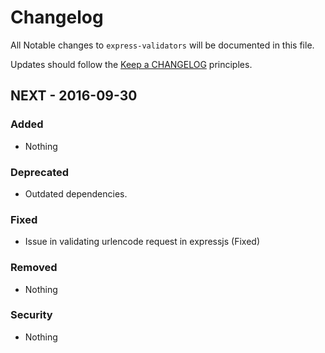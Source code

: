 # Changelog

All Notable changes to `express-validators` will be documented in this file.

Updates should follow the [Keep a CHANGELOG](http://keepachangelog.com/) principles.

## NEXT - 2016-09-30

### Added
- Nothing

### Deprecated
- Outdated dependencies.

### Fixed
- Issue in validating urlencode request in expressjs (Fixed)


### Removed
- Nothing

### Security
- Nothing
